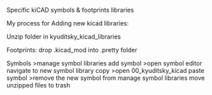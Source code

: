 Specific kiCAD symbols & footprints libraries

My process for Adding new kicad libraries:

Unzip folder in kyuditsky_kicad_libraries

Footprints:
	drop .kicad_mod into .pretty folder

Symbols
	>manage symbol libraries
		add symbol
	>open symbol editor
		navigate to new symbol library
		copy
	>open 00_kyuditsky_kicad
		paste symbol
	>remove the new symbol from manage symbol libraries
		move unzipped files to trash

